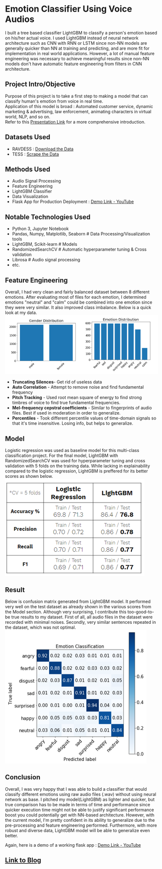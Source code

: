 # Emotion Classifier Using Voice Audios
I built a tree based classifier LightGBM to classify a person's emotion based on his/her actual voice. I used LightGBM instead of neural network architecture such as CNN with RNN or LSTM since non-NN models are generally quicker than NN at training and predicting, and are more fit for implementation in real world applications. However, a lot of manual feature engineering was necessary to achieve meaningful results since non-NN models don't have automatic feature engineering from filters in CNN architecture.

## Project Intro/Objective
Purpose of this project is to take a first step to making a model that can classify human's emotion from voice in real time.  
Application of this model is broad : Automated customer service, dynamic marketing & advertising, law enforcement, animating characters in virtual world, NLP, and so on.  
Refer to this [Presentation Link](https://docs.google.com/presentation/d/1UL2GDdKJL_R4PZBUNNcc3zkf9M_hv5ENqw80CRg7Dxc/edit?usp=sharing) for a more comprehensive introduction.

## Datasets Used
* RAVDESS : [Download the Data](https://zenodo.org/record/1188976#.XVDlOi2ZO3V)
* TESS : [Scrape the Data](https://github.com/silvernine209/voice_emotion_classifier/blob/master/download_tess_dataset_scraper.ipynb)

## Methods Used
* Audio Signal Processing
* Feature Engineering
* LightGBM Classifier
* Data Visualization
* Flask App for Production Deployment : [Demo Link - YouTube](https://youtu.be/6blqy-s0VpM)

## Notable Technologies Used
* Python 3, Jupyter Notebook
* Pandas, Numpy, Matplotlib, Seaborn # Data Processing/Visualization tools
* LightGBM, Scikit-learn # Models
* RandomizedSearchCV # Automatic hyperparameter tuning & Cross validation
* Librosa # Audio signal processing
* etc. 

## Feature Engineering
Overall, I had very clean and fairly balanced dataset between 8 different emotions. After evaluating most of files for each emotion, I determined emotions "neutral" and "calm" could be combined into one emotion since they were very similar. It also improved class imbalance. Below is a quick look at my data.
![Data Stat](img/data_stat.PNG)


* **Truncating Silences**- Get rid of useless data
* **Auto Correlation** - Attempt to remove noise and find fundamental frequency
* **Pitch Tracking** - Used root mean square of energy to find strong timbres of voice to find true fundamental frequencies.
* **Mel-frequency cepstral coefficients** - Similar to fingerprints of audio files. Best if used in moderation in order to generalize.
* **Percentiles** - Took different percentile values of time-domain signals so that it's time insensitive. Losing info, but helps to generalize.

## Model 
Logistic regression was used as baseline model for this multi-class classification project. For the final model, LightGBM with RandomizedSearchCV was used for hyperparameter tuning and cross validation with 5 folds on the training data. While lacking in explainability compared to the logistic regression, LightGBM is preffered for its better scores as shown below.  
![Models](img/models.PNG)


## Result 
Below is confusion matrix generated from LightGBM model. It performed very well on the test dataset as already shown in the various scores from the Model section. Although very surprising, I contribute this too-good-to-be true results to my dataset. First of all, all audio files in the dataset were recorded with minimal noises. Secondly, very similar sentences repeated in the dataset, which was not optimal.  
![Confusion Matrix](img/confusion_matrix.PNG)

## Conclusion
Overall, I was very happy that I was able to build a classifier that would classify different emotions using raw audio files (.wav) without using neural network as base. I pitched my model(LightGBM) as lighter and quicker, but true comparison has to be made in terms of time and performance since quicker execution time might not be able to justify significant performance boost you could potentially get with NN-based architecture. However, with the current model, I'm pretty confident in its ability to generalize due to the pre-processing and feature engineering performed. Furthermore, with more robust and diverse data, LightGBM model will be able to generalize even better.

Again, here is a demo of a working flask app : [Demo Link - YouTube](https://youtu.be/6blqy-s0VpM)

## [Link to Blog](https://silvernine209.github.io/matthewlee.github.io/)
